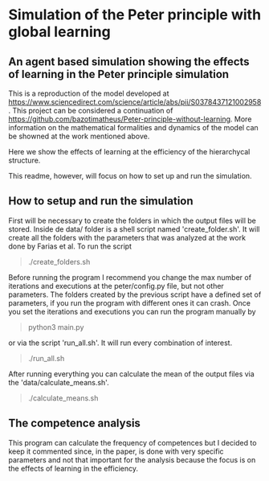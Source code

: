 # Simulation of the Peter principle with global learning

## An agent based simulation showing the effects of learning in the Peter principle simulation

This is a reproduction of the model developed at https://www.sciencedirect.com/science/article/abs/pii/S0378437121002958.
This project can be considered a continuation of https://github.com/bazotimatheus/Peter-principle-without-learning.
More information on the mathematical formalities and dynamics of the model can be showned at the work mentioned above.

Here we show the effects of learning at the efficiency of the hierarchycal structure.

This readme, however, will focus on how to set up and run the simulation.

## How to setup and run the simulation

First will be necessary to create the folders in which the output files will be stored.
Inside de data/ folder is a shell script named 'create_folder.sh'.
It will create all the folders with the parameters that was analyzed at the work done by Farias et al.
To run the script

> ./create_folders.sh

Before running the program I recommend you change the max number of iterations and executions at the peter/config.py file, but not other parameters.
The folders created by the previous script have a defined set of parameters, if you run the program with different ones it can crash.
Once you set the iterations and executions you can run the program manually by

> python3 main.py

or via the script 'run_all.sh'. It will run every combination of interest.

> ./run_all.sh

After running everything you can calculate the mean of the output files via the 'data/calculate_means.sh'.

> ./calculate_means.sh

## The competence analysis

This program can calculate the frequency of competences but I decided to keep it commented since, in the paper, is done with very specific parameters and not that important for the analysis because the focus is on the effects of learning in the efficiency.
